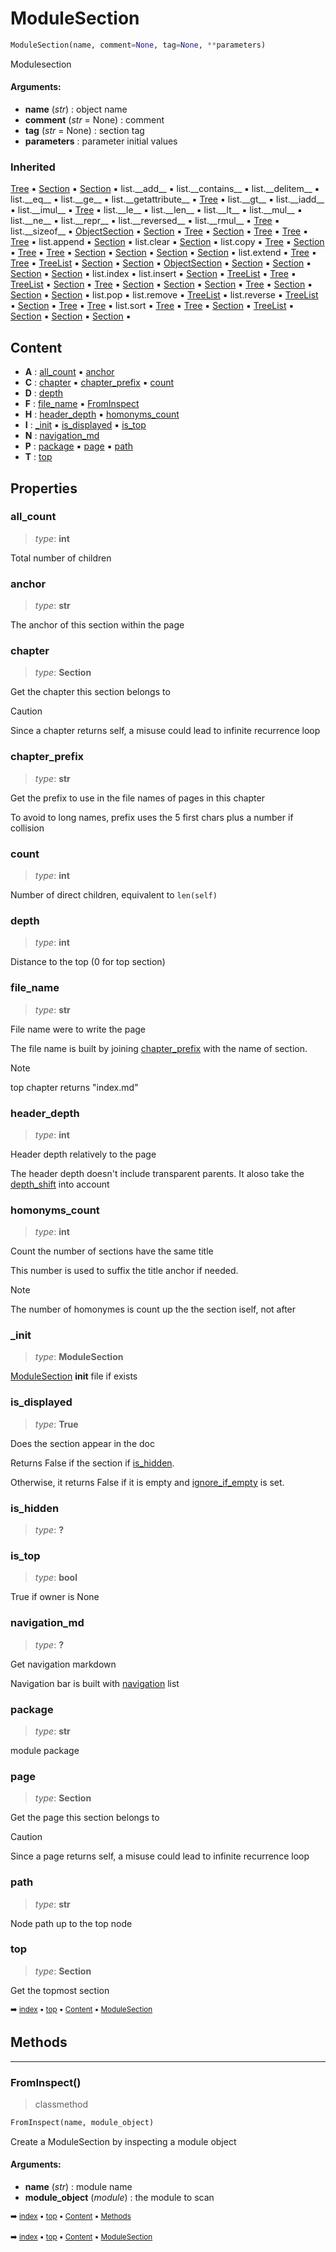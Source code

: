# ModuleSection

``` python
ModuleSection(name, comment=None, tag=None, **parameters)
```

Modulesection

#### Arguments:
- **name** (_str_) : object name
- **comment** (_str_ = None) : comment
- **tag** (_str_ = None) : section tag
- **parameters** : parameter initial values

### Inherited

[Tree](tree-tree.md) :black_small_square: [Section](docum-section.md) :black_small_square: [Section](docum-section.md) :black_small_square: list.\_\_add__ :black_small_square: list.\_\_contains__ :black_small_square: list.\_\_delitem__ :black_small_square: list.\_\_eq__ :black_small_square: list.\_\_ge__ :black_small_square: list.\_\_getattribute__ :black_small_square: [Tree](tree-tree.md) :black_small_square: list.\_\_gt__ :black_small_square: list.\_\_iadd__ :black_small_square: list.\_\_imul__ :black_small_square: [Tree](tree-tree.md) :black_small_square: list.\_\_le__ :black_small_square: list.\_\_len__ :black_small_square: list.\_\_lt__ :black_small_square: list.\_\_mul__ :black_small_square: list.\_\_ne__ :black_small_square: list.\_\_repr__ :black_small_square: list.\_\_reversed__ :black_small_square: list.\_\_rmul__ :black_small_square: [Tree](tree-tree.md) :black_small_square: list.\_\_sizeof__ :black_small_square: [ObjectSection](pydoc-objectsection.md) :black_small_square: [Section](docum-section.md) :black_small_square: [Tree](tree-tree.md) :black_small_square: [Section](docum-section.md) :black_small_square: [Tree](tree-tree.md) :black_small_square: [Tree](tree-tree.md) :black_small_square: [Tree](tree-tree.md) :black_small_square: list.append :black_small_square: [Section](docum-section.md) :black_small_square: list.clear :black_small_square: [Section](docum-section.md) :black_small_square: list.copy :black_small_square: [Tree](tree-tree.md) :black_small_square: [Section](docum-section.md) :black_small_square: [Tree](tree-tree.md) :black_small_square: [Tree](tree-tree.md) :black_small_square: [Section](docum-section.md) :black_small_square: [Section](docum-section.md) :black_small_square: [Section](docum-section.md) :black_small_square: [Section](docum-section.md) :black_small_square: list.extend :black_small_square: [Tree](tree-tree.md) :black_small_square: [Tree](tree-tree.md) :black_small_square: [TreeList](tree-treelist.md) :black_small_square: [Section](docum-section.md) :black_small_square: [Section](docum-section.md) :black_small_square: [ObjectSection](pydoc-objectsection.md) :black_small_square: [Section](docum-section.md) :black_small_square: [Section](docum-section.md) :black_small_square: [Section](docum-section.md) :black_small_square: [Section](docum-section.md) :black_small_square: list.index :black_small_square: list.insert :black_small_square: [Section](docum-section.md) :black_small_square: [TreeList](tree-treelist.md) :black_small_square: [Tree](tree-tree.md) :black_small_square: [TreeList](tree-treelist.md) :black_small_square: [Section](docum-section.md) :black_small_square: [Tree](tree-tree.md) :black_small_square: [Section](docum-section.md) :black_small_square: [Section](docum-section.md) :black_small_square: [Section](docum-section.md) :black_small_square: [Tree](tree-tree.md) :black_small_square: [Section](docum-section.md) :black_small_square: [Section](docum-section.md) :black_small_square: [Section](docum-section.md) :black_small_square: list.pop :black_small_square: list.remove :black_small_square: [TreeList](tree-treelist.md) :black_small_square: list.reverse :black_small_square: [TreeList](tree-treelist.md) :black_small_square: [Section](docum-section.md) :black_small_square: [Tree](tree-tree.md) :black_small_square: [Tree](tree-tree.md) :black_small_square: list.sort :black_small_square: [Tree](tree-tree.md) :black_small_square: [Tree](tree-tree.md) :black_small_square: [Section](docum-section.md) :black_small_square: [TreeList](tree-treelist.md) :black_small_square: [Section](docum-section.md) :black_small_square: [Section](docum-section.md) :black_small_square: [Section](docum-section.md) :black_small_square:

## Content

- **A** : [all_count](pydoc-modulesection.md#all_count) :black_small_square: [anchor](pydoc-modulesection.md#anchor)
- **C** : [chapter](pydoc-modulesection.md#chapter) :black_small_square: [chapter_prefix](pydoc-modulesection.md#chapter_prefix) :black_small_square: [count](pydoc-modulesection.md#count)
- **D** : [depth](pydoc-modulesection.md#depth)
- **F** : [file_name](pydoc-modulesection.md#file_name) :black_small_square: [FromInspect](pydoc-modulesection.md#frominspect)
- **H** : [header_depth](pydoc-modulesection.md#header_depth) :black_small_square: [homonyms_count](pydoc-modulesection.md#homonyms_count)
- **I** : [_init](pydoc-modulesection.md#_init) :black_small_square: [is_displayed](pydoc-modulesection.md#is_displayed) :black_small_square: [is_top](pydoc-modulesection.md#is_top)
- **N** : [navigation_md](pydoc-modulesection.md#navigation_md)
- **P** : [package](pydoc-modulesection.md#package) :black_small_square: [page](pydoc-modulesection.md#page) :black_small_square: [path](pydoc-modulesection.md#path)
- **T** : [top](pydoc-modulesection.md#top)

## Properties



### all_count

> _type_: **int**
>

Total number of children

### anchor

> _type_: **str**
>

The anchor of this section within the page

### chapter

> _type_: **Section**
>

Get the chapter this section belongs to

> [!CAUTION]
> Since a chapter returns self, a misuse could lead to infinite recurrence loop

### chapter_prefix

> _type_: **str**
>

Get the prefix to use in the file names of pages in this chapter

To avoid to long names, prefix uses the 5 first chars plus a number
if collision

### count

> _type_: **int**
>

Number of direct children, equivalent to `len(self)`

### depth

> _type_: **int**
>

Distance to the top (0 for top section)

### file_name

> _type_: **str**
>

File name were to write the page

The file name is built by joining [chapter_prefix](pydoc-modulesection.md#chapter_prefix) with the name of section.

> [!NOTE]
> top chapter returns "index.md"

### header_depth

> _type_: **int**
>

Header depth relatively to the page

The header depth doesn't include transparent parents. It aloso take
the [depth_shift](docum-section.md#depth_shift) into account

### homonyms_count

> _type_: **int**
>

Count the number of sections have the same title

This number is used to suffix the title anchor if needed.

> [!NOTE]
> The number of homonymes is count up the the section iself, not after

### \_init

> _type_: **ModuleSection**
>

[ModuleSection](pydoc-modulesection.md) __init__ file if exists

### is_displayed

> _type_: **True**
>

Does the section appear in the doc

Returns False if the section if [is_hidden](pydoc-modulesection.md#is_hidden).

Otherwise, it returns False if it is empty and [ignore_if_empty](docum-section.md#ignore_if_empty) is set.

### is_hidden

> _type_: **?**
>

### is_top

> _type_: **bool**
>

True if owner is None

### navigation_md

> _type_: **?**
>

Get navigation markdown

Navigation bar is built with [navigation](docum-section.md#navigation) list

### package

> _type_: **str**
>

module package

### page

> _type_: **Section**
>

Get the page this section belongs to

> [!CAUTION]
> Since a page returns self, a misuse could lead to infinite recurrence loop

### path

> _type_: **str**
>

Node path up to the top node

### top

> _type_: **Section**
>

Get the topmost section

<sub>:arrow_right: [index](index.md) :black_small_square: [top](#modulesection) :black_small_square: [Content](#content) :black_small_square: [ModuleSection](pydoc-modulesection.md)</sub>

## Methods



----------
### FromInspect()

> classmethod

``` python
FromInspect(name, module_object)
```

Create a ModuleSection by inspecting a module object

#### Arguments:
- **name** (_str_) : module name
- **module_object** (_module_) : the module to scan

<sub>:arrow_right: [index](index.md) :black_small_square: [top](#modulesection) :black_small_square: [Content](#content) :black_small_square: [Methods](pydoc-modulesection.md#methods)</sub>

<sub>:arrow_right: [index](index.md) :black_small_square: [top](#modulesection) :black_small_square: [Content](#content) :black_small_square: [ModuleSection](pydoc-modulesection.md)</sub>